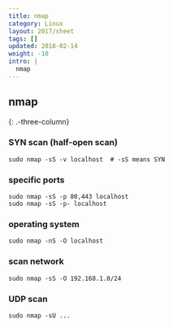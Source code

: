 ```yaml
---
title: nmap
category: Linux
layout: 2017/sheet
tags: []
updated: 2018-02-14
weight: -10
intro: |
  nmap
---
```


nmap
----
{: .-three-column}

### SYN scan (half-open scan)

    sudo nmap -sS -v localhost  # -sS means SYN

### specific ports

    sudo nmap -sS -p 80,443 localhost
    sudo nmap -sS -p- localhost

### operating system

    sudo nmap -nS -O localhost

### scan network

    sudo nmap -sS -O 192.168.1.0/24

### UDP scan

    sudo nmap -sU ...
